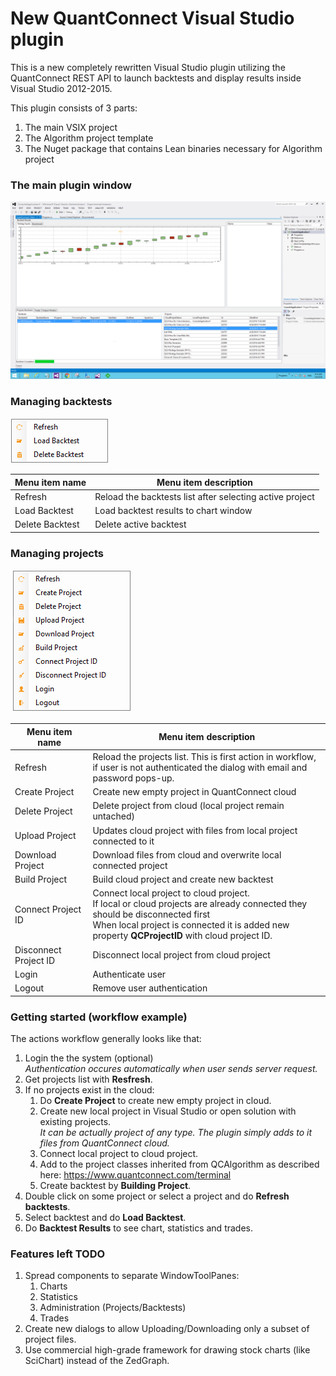 New QuantConnect Visual Studio plugin
==============

This is a new completely rewritten Visual Studio plugin utilizing the QuantConnect REST API to launch backtests and display results inside Visual Studio 2012-2015.

This plugin consists of 3 parts:
   1. The main VSIX project
   2. The Algorithm project template
   3. The Nuget package that contains Lean binaries necessary for Algorithm project

### The main plugin window

![QuantConnect client](https://github.com/mirik123/QCStudioPlugin/raw/master/QCStudioPlugin/Resources/QCClient.png "QuantConnect client")

### Managing backtests
![Backtest menu](https://github.com/mirik123/QCStudioPlugin/raw/master/QCStudioPlugin/Resources/BacktestsMenu.png "Backtest menu")

|Menu item name|Menu item description|
|---|---|
|Refresh|Reload the backtests list after selecting active project|
|Load Backtest|Load backtest results to chart window|
|Delete Backtest|Delete active backtest|

### Managing projects
![Project menu](https://github.com/mirik123/QCStudioPlugin/raw/master/QCStudioPlugin/Resources/ProjectsMenu.png "Project menu")

|Menu item name|Menu item description|
|---|---|
|Refresh|Reload the projects list. This is first action in workflow, <br/>if user is not authenticated the dialog with email and password pops-up.|
|Create Project|Create new empty project in QuantConnect cloud|
|Delete Project|Delete project from cloud (local project remain untached)|
|Upload Project|Updates cloud project with files from local project connected to it|
|Download Project|Download files from cloud and overwrite local connected project|
|Build Project|Build cloud project and create new backtest|
|Connect Project ID|Connect local project to cloud project. <br/>If local or cloud projects are already connected they should be disconnected first<br/>When local project is connected it is added new property **QCProjectID** with cloud project ID.|
|Disconnect Project ID|Disconnect local project from cloud project|
|Login|Authenticate user|
|Logout|Remove user authentication|

### Getting started (workflow example)
The actions workflow generally looks like that:
   1. Login the the system (optional) <br/> *Authentication occures automatically when user sends server request.*
   2. Get projects list with **Resfresh**.
   3. If no projects exist in the cloud:
	   1. Do **Create Project** to create new empty project in cloud.
	   2. Create new local project in Visual Studio or open solution with existing projects. <br/> *It can be actually project of any type. The plugin simply adds to it files from QuantConnect cloud.*
	   3. Connect local project to cloud project.
	   4. Add to the project classes inherited from QCAlgorithm as described here: https://www.quantconnect.com/terminal
	   5. Create backtest by **Building Project**.
   4. Double click on some project or select a project and do **Refresh backtests**.
   5. Select backtest and do **Load Backtest**.
   6. Do **Backtest Results** to see chart, statistics and trades.

### Features left TODO
   1. Spread components to separate WindowToolPanes:
      1. Charts
      2. Statistics
      3. Administration (Projects/Backtests)
      4. Trades
   2. Create new dialogs to allow Uploading/Downloading only a subset of project files.
   3. Use commercial high-grade framework for drawing stock charts (like SciChart) instead of the ZedGraph.
